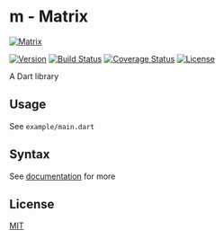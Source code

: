 # m - Matrix

[![Matrix](https://raw.githubusercontent.com/dkin-om/m/master/img/.m.png)](https://github.com/dkin-om/m)

[![Version](https://img.shields.io/pub/v/m)](https://pub.dev/packages/m)
[![Build Status](https://travis-ci.com/dkin-om/m.svg?branch=master)](https://app.travis-ci.com/github/dkin-om/m)
[![Coverage Status](https://coveralls.io/repos/github/dkin-om/m/badge.svg)](https://coveralls.io/github/dkin-om/m)
[![License](https://img.shields.io/badge/license-MIT-green)](https://github.com/dkin-om/m/blob/master/LICENSE)

A Dart library 

## Usage

See `example/main.dart`

## Syntax

See [documentation](https://pub.dev/documentation/m) for more

## License

[MIT](https://github.com/dkin-om/m/blob/master/LICENSE)
